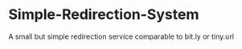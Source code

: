 Simple-Redirection-System
=========================

A small but simple redirection service comparable to bit.ly or tiny.url
